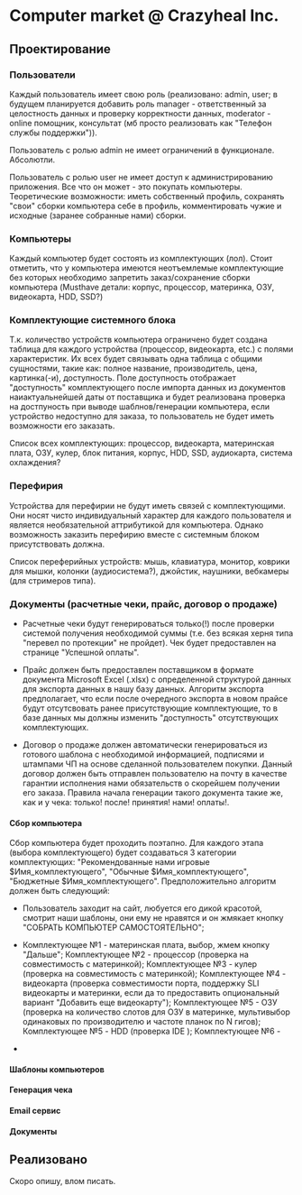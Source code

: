 # Computer market @ Crazyheal Inc.

## Проектирование

### Пользователи

Каждый пользователь имеет свою роль (реализовано: admin, user; в будущем планируется добавить роль manager - ответственный за целостность данных и проверку корректности данных, moderator - online помощник, консультат (мб просто реализовать как "Телефон службы поддержки")).

Пользователь с ролью admin не имеет ограничений в функционале. Абсолютли.

Пользователь с ролью user не имеет доступ к администрированию приложения. Все что он может - это покупать компьютеры. Теоретические возможности: иметь собственный профиль, сохранять "свои" сборки компьютера себе в профиль, комментировать чужие и исходные (заранее собранные нами) сборки.

### Компьютеры

Каждый компьютер будет состоять из комплектующих (лол). Стоит отметить, что у компьютера имеются неотъемлемые комплектующие без которых необходимо запретить заказ/сохранение сборки компьютера (Musthave детали: корпус, процессор, материнка, ОЗУ, видеокарта, HDD, SSD?)

### Комплектующие системного блока

Т.к. количество устройств компьютера ограничено будет создана таблица для каждого устройства (процессор, видеокарта, etc.) с полями характеристик. Их всех будет связывать одна таблица с общими сущностями, такие как: полное название, производитель, цена, картинка(-и), доступность. Поле доступность отображает "доступность" комплектующего после импорта данных из документов наиактуальнейшей даты от поставщика и будет реализована проверка на достпуность при выводе шаблнов/генерации компьютера, если устройство недоступно для заказа, то пользователь не будет иметь возможности его заказать.

Список всех комплектующих: процессор, видеокарта, материнская плата, ОЗУ, кулер, блок питания, корпус, HDD, SSD, аудиокарта, система охлаждения?

### Перефирия

Устройства для перефирии не будут иметь связей с комплектующими. Они носят чисто индивидуальный характер для каждого пользователя и является необязательной аттрибутикой для компьютера. Однако возможность заказить перефирию вместе с системным блоком присутствовать должна.
 
Список переферийных устройств: мышь, клавиатура, монитор, коврики для мышки, колонки (аудиосистема?), джойстик, наушники, вебкамеры (для стримеров типа).

### Документы (расчетные чеки, прайс, договор о продаже)

- Расчетные чеки будут генерироваться только(!) после проверки системой получения необходимой суммы (т.е. без всякая херня типа "перевел по протекции" не пройдет). Чек будет предоставлен на странице "Успешной оплаты".

- Прайс должен быть предоставлен поставщиком в формате документа Microsoft Excel (.xlsx) с определенной структурой данных для экспорта данных в нашу базу данных. Алгоритм экспорта предполагает, что если после очередного экспорта в новом прайсе будут отсутсвовать ранее присутствующие комплектующие, то  в базе данных мы должны изменить "доступность" отсутствующих комплектующих.

- Договор о продаже должен автоматически генерироваться из готового шаблона с необходимой информацией, подписями и штампами ЧП на основе сделанной пользователем покупки. Данный договор должен быть отправлен пользователю на почту в качестве гарантии исполнения нами обязательств о скорейшем получении его заказа. Правила начала генерации такого документа такие же, как и у чека: только! после! принятия! нами! оплаты!.

#### Сбор компьютера

Сбор компьютера будет проходить поэтапно. Для каждого этапа (выбора комплектующего) будет создаваться 3 категории комплектующих: "Рекомендованные нами игровые $Имя_комплектующего", "Обычные $Имя_комплектующего", "Бюджетные $Имя_комплектующего". Предположительно алгоритм должен быть следующий:

- Пользователь заходит на сайт, любуется его дикой красотой, смотрит наши шаблоны, они ему не нравятся и он жмякает кнопку "СОБРАТЬ КОМПЬЮТЕР САМОСТОЯТЕЛЬНО";

- Комплектующее №1 - материнская плата, выбор, жмем кнопку "Дальше"; Комплектующее №2 - процессор (проверка на совместимость с материнкой); Комплектующее №3 - кулер (проверка на совместимость с материнкой); Комплектующее №4 - видеокарта (проверка совместимости порта, поддержку SLI видеокарты и материнки, если да то предоставить опциональный вариант "Добавить еще видеокарту"); Комплектующее №5 - ОЗУ (проверка на количество слотов для ОЗУ в материнке, мультивыбор одинаковых по производителю и частоте планок по N гигов); Комплектующее №5 - HDD (проверка IDE ); Комплектующее №6 - 

- 

#### Шаблоны компьютеров

#### Генерация чека

#### Email сервис



#### Документы 

## Реализовано

Скоро опишу, влом писать. 
